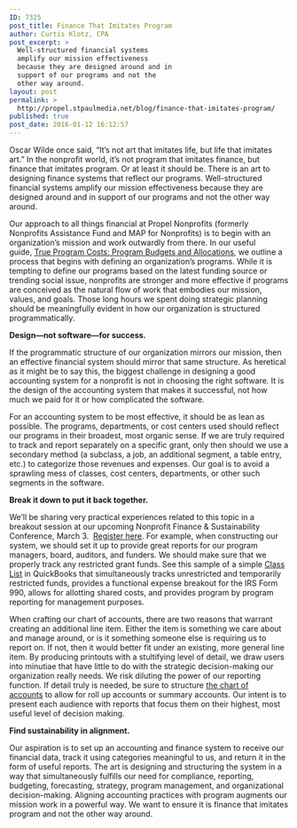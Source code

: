 ```yaml
---
ID: 7325
post_title: Finance That Imitates Program
author: Curtis Klotz, CPA
post_excerpt: >
  Well-structured financial systems
  amplify our mission effectiveness
  because they are designed around and in
  support of our programs and not the
  other way around.
layout: post
permalink: >
  http://propel.stpaulmedia.net/blog/finance-that-imitates-program/
published: true
post_date: 2016-01-12 16:12:57
---
```

Oscar Wilde once said, “It’s not art that imitates life, but life that imitates art.” In the nonprofit world, it’s not program that imitates finance, but finance that imitates program. Or at least it should be. There is an art to designing finance systems that reflect our programs. Well-structured financial systems amplify our mission effectiveness because they are designed around and in support of our programs and not the other way around.

Our approach to all things financial at Propel Nonprofits (formerly Nonprofits Assistance Fund and MAP for Nonprofits) is to begin with an organization’s mission and work outwardly from there. In our useful guide, <a href="http://propelnonprofits.org/resources/true-program-costs-program-budget-allocation-template-resource/" target="_blank" rel="noopener">True Program Costs: Program Budgets and Allocations</a>, we outline a process that begins with defining an organization’s programs. While it is tempting to define our programs based on the latest funding source or trending social issue, nonprofits are stronger and more effective if programs are conceived as the natural flow of work that embodies our mission, values, and goals. Those long hours we spent doing strategic planning should be meaningfully evident in how our organization is structured programmatically.

<strong>Design—not software—for success.</strong>

If the programmatic structure of our organization mirrors our mission, then an effective financial system should mirror that same structure. As heretical as it might be to say this, the biggest challenge in designing a good accounting system for a nonprofit is not in choosing the right software. It is the design of the accounting system that makes it successful, not how much we paid for it or how complicated the software.

For an accounting system to be most effective, it should be as lean as possible. The programs, departments, or cost centers used should reflect our programs in their broadest, most organic sense. If we are truly required to track and report separately on a specific grant, only then should we use a secondary method (a subclass, a job, an additional segment, a table entry, etc.) to categorize those revenues and expenses. Our goal is to avoid a sprawling mess of classes, cost centers, departments, or other such segments in the software.

<strong>Break it down to put it back together.</strong>

We’ll be sharing very practical experiences related to this topic in a breakout session at our upcoming Nonprofit Finance &amp; Sustainability Conference, March 3.  <a href="http://www.minnesotanonprofits.org/events-training/finance-conference/finance-and-sustainability-conference" target="_blank" rel="noopener">Register here</a>. For example, when constructing our system, we should set it up to provide great reports for our program managers, board, auditors, and funders. We should make sure that we properly track any restricted grant funds. See this sample of a simple <a href="https://nonprofitsassistancefund.org/sites/default/files/class_list_-_sample.pdf"><u>Class List</u></a> in QuickBooks that simultaneously tracks unrestricted and temporarily restricted funds, provides a functional expense breakout for the IRS Form 990, allows for allotting shared costs, and provides program by program reporting for management purposes.

When crafting our chart of accounts, there are two reasons that warrant creating an additional line item. Either the item is something we care about and manage around, or is it something someone else is requiring us to report on. If not, then it would better fit under an existing, more general line item. By producing printouts with a stultifying level of detail, we draw users into minutiae that have little to do with the strategic decision-making our organization really needs. We risk diluting the power of our reporting function. If detail truly is needed, be sure to structure <a href="http://propelnonprofits.org/wp-content/uploads/2017/11/chart_of_accounts_-_sample.pdf">the chart of accounts</a> to allow for roll up accounts or summary accounts. Our intent is to present each audience with reports that focus them on their highest, most useful level of decision making.

<strong>Find sustainability in alignment.</strong>

Our aspiration is to set up an accounting and finance system to receive our financial data, track it using categories meaningful to us, and return it in the form of useful reports. The art is designing and structuring the system in a way that simultaneously fulfills our need for compliance, reporting, budgeting, forecasting, strategy, program management, and organizational decision-making. Aligning accounting practices with program augments our mission work in a powerful way. We want to ensure it is finance that imitates program and not the other way around.